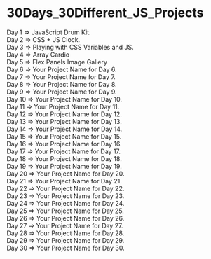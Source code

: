 # 30Days_30Different_JS_Projects

Day 1 => JavaScript Drum Kit.  
Day 2 => CSS + JS Clock.  
Day 3 => Playing with CSS Variables and JS.   
Day 4 => Array Cardio  
Day 5 => Flex Panels Image Gallery  
Day 6 => Your Project Name for Day 6.  
Day 7 => Your Project Name for Day 7.  
Day 8 => Your Project Name for Day 8.  
Day 9 => Your Project Name for Day 9.  
Day 10 => Your Project Name for Day 10.  
Day 11 => Your Project Name for Day 11.  
Day 12 => Your Project Name for Day 12.  
Day 13 => Your Project Name for Day 13.  
Day 14 => Your Project Name for Day 14.  
Day 15 => Your Project Name for Day 15.  
Day 16 => Your Project Name for Day 16.  
Day 17 => Your Project Name for Day 17.  
Day 18 => Your Project Name for Day 18.  
Day 19 => Your Project Name for Day 19.  
Day 20 => Your Project Name for Day 20.  
Day 21 => Your Project Name for Day 21.  
Day 22 => Your Project Name for Day 22.  
Day 23 => Your Project Name for Day 23.  
Day 24 => Your Project Name for Day 24.  
Day 25 => Your Project Name for Day 25.  
Day 26 => Your Project Name for Day 26.  
Day 27 => Your Project Name for Day 27.  
Day 28 => Your Project Name for Day 28.  
Day 29 => Your Project Name for Day 29.  
Day 30 => Your Project Name for Day 30.  
